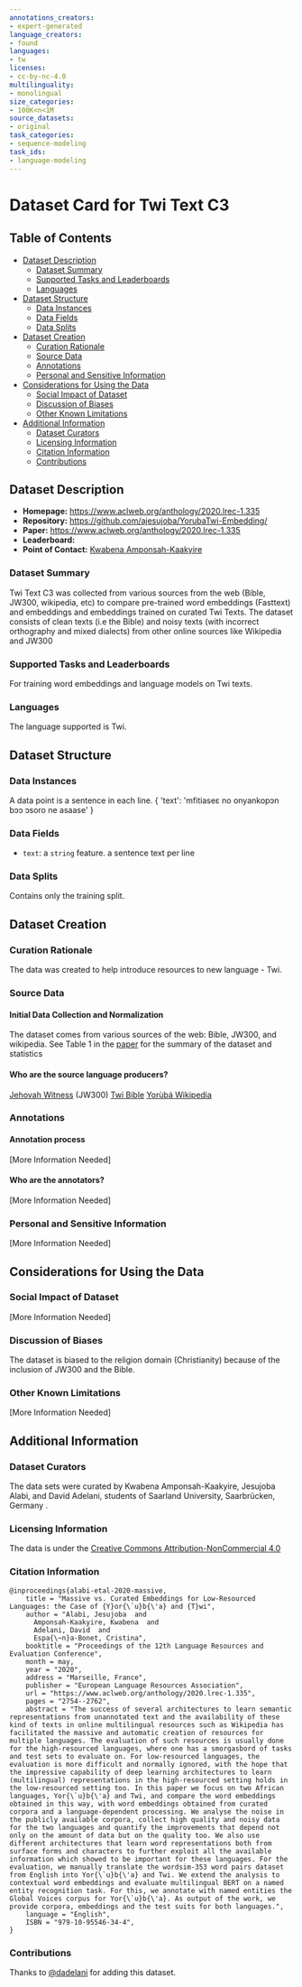 ```yaml
---
annotations_creators:
- expert-generated
language_creators:
- found
languages:
- tw
licenses:
- cc-by-nc-4.0
multilinguality:
- monolingual
size_categories:
- 100K<n<1M
source_datasets:
- original
task_categories:
- sequence-modeling
task_ids:
- language-modeling
---
```


# Dataset Card for Twi Text C3

## Table of Contents
- [Dataset Description](#dataset-description)
  - [Dataset Summary](#dataset-summary)
  - [Supported Tasks and Leaderboards](#supported-tasks-and-leaderboards)
  - [Languages](#languages)
- [Dataset Structure](#dataset-structure)
  - [Data Instances](#data-instances)
  - [Data Fields](#data-fields)
  - [Data Splits](#data-splits)
- [Dataset Creation](#dataset-creation)
  - [Curation Rationale](#curation-rationale)
  - [Source Data](#source-data)
  - [Annotations](#annotations)
  - [Personal and Sensitive Information](#personal-and-sensitive-information)
- [Considerations for Using the Data](#considerations-for-using-the-data)
  - [Social Impact of Dataset](#social-impact-of-dataset)
  - [Discussion of Biases](#discussion-of-biases)
  - [Other Known Limitations](#other-known-limitations)
- [Additional Information](#additional-information)
  - [Dataset Curators](#dataset-curators)
  - [Licensing Information](#licensing-information)
  - [Citation Information](#citation-information)
  - [Contributions](#contributions)

## Dataset Description

- **Homepage:** https://www.aclweb.org/anthology/2020.lrec-1.335
- **Repository:** https://github.com/ajesujoba/YorubaTwi-Embedding/
- **Paper:** https://www.aclweb.org/anthology/2020.lrec-1.335
- **Leaderboard:**
- **Point of Contact:** [Kwabena Amponsah-Kaakyire](mailto:s8kwampo@stud.uni-saarland.de)

### Dataset Summary

Twi Text C3 was collected from various sources from the web (Bible, JW300, wikipedia, etc)
to compare pre-trained word embeddings (Fasttext) and embeddings and embeddings trained on curated Twi Texts. 
The dataset consists of clean texts (i.e the Bible) and noisy texts (with incorrect orthography and mixed dialects)
from other online sources like Wikipedia and JW300


### Supported Tasks and Leaderboards

For training word embeddings and language models on Twi texts.

### Languages

The language supported is Twi.

## Dataset Structure

### Data Instances

A data point is a sentence in each line.
{
 'text': 'mfitiaseɛ no onyankopɔn bɔɔ ɔsoro ne asaase'
}
### Data Fields

- `text`: a `string` feature.
a sentence text per line

### Data Splits

Contains only the training split.

## Dataset Creation

### Curation Rationale

The data was created to help introduce resources to new language - Twi.

### Source Data

#### Initial Data Collection and Normalization

The dataset comes from various sources of the web: Bible, JW300, and wikipedia. 
See Table 1 in the [paper](https://www.aclweb.org/anthology/2020.lrec-1.335/) for the summary of the dataset and statistics

#### Who are the source language producers?

[Jehovah Witness](https://www.jw.org/) (JW300)
[Twi Bible](http://www.bible.com/)
[Yorùbá Wikipedia](dumps.wikimedia.org/twwiki)
### Annotations

#### Annotation process

[More Information Needed]

#### Who are the annotators?

[More Information Needed]

### Personal and Sensitive Information

[More Information Needed]

## Considerations for Using the Data

### Social Impact of Dataset

[More Information Needed]

### Discussion of Biases

The dataset is biased to the religion domain (Christianity) because of the inclusion of JW300 and the Bible.

### Other Known Limitations

[More Information Needed]

## Additional Information

### Dataset Curators

The data sets were curated by Kwabena Amponsah-Kaakyire, Jesujoba Alabi, and David Adelani, students of Saarland University, Saarbrücken, Germany .

### Licensing Information


The data is under the [Creative Commons Attribution-NonCommercial 4.0 ](https://creativecommons.org/licenses/by-nc/4.0/legalcode)

### Citation Information
```
@inproceedings{alabi-etal-2020-massive,
    title = "Massive vs. Curated Embeddings for Low-Resourced Languages: the Case of {Y}or{\`u}b{\'a} and {T}wi",
    author = "Alabi, Jesujoba  and
      Amponsah-Kaakyire, Kwabena  and
      Adelani, David  and
      Espa{\~n}a-Bonet, Cristina",
    booktitle = "Proceedings of the 12th Language Resources and Evaluation Conference",
    month = may,
    year = "2020",
    address = "Marseille, France",
    publisher = "European Language Resources Association",
    url = "https://www.aclweb.org/anthology/2020.lrec-1.335",
    pages = "2754--2762",
    abstract = "The success of several architectures to learn semantic representations from unannotated text and the availability of these kind of texts in online multilingual resources such as Wikipedia has facilitated the massive and automatic creation of resources for multiple languages. The evaluation of such resources is usually done for the high-resourced languages, where one has a smorgasbord of tasks and test sets to evaluate on. For low-resourced languages, the evaluation is more difficult and normally ignored, with the hope that the impressive capability of deep learning architectures to learn (multilingual) representations in the high-resourced setting holds in the low-resourced setting too. In this paper we focus on two African languages, Yor{\`u}b{\'a} and Twi, and compare the word embeddings obtained in this way, with word embeddings obtained from curated corpora and a language-dependent processing. We analyse the noise in the publicly available corpora, collect high quality and noisy data for the two languages and quantify the improvements that depend not only on the amount of data but on the quality too. We also use different architectures that learn word representations both from surface forms and characters to further exploit all the available information which showed to be important for these languages. For the evaluation, we manually translate the wordsim-353 word pairs dataset from English into Yor{\`u}b{\'a} and Twi. We extend the analysis to contextual word embeddings and evaluate multilingual BERT on a named entity recognition task. For this, we annotate with named entities the Global Voices corpus for Yor{\`u}b{\'a}. As output of the work, we provide corpora, embeddings and the test suits for both languages.",
    language = "English",
    ISBN = "979-10-95546-34-4",
}
```
### Contributions

Thanks to [@dadelani](https://github.com/dadelani) for adding this dataset.